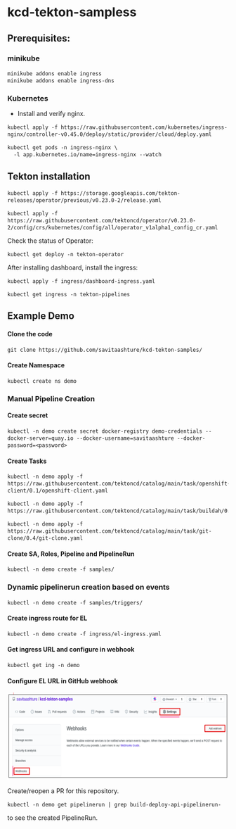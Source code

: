 # kcd-tekton-sampless

## Prerequisites:

### minikube
``` text
minikube addons enable ingress
minikube addons enable ingress-dns
```
### Kubernetes
* Install and verify nginx.
```text
kubectl apply -f https://raw.githubusercontent.com/kubernetes/ingress-nginx/controller-v0.45.0/deploy/static/provider/cloud/deploy.yaml
```
```text
kubectl get pods -n ingress-nginx \
  -l app.kubernetes.io/name=ingress-nginx --watch
```

## Tekton installation
```text
kubectl apply -f https://storage.googleapis.com/tekton-releases/operator/previous/v0.23.0-2/release.yaml
```
```text
kubectl apply -f https://raw.githubusercontent.com/tektoncd/operator/v0.23.0-2/config/crs/kubernetes/config/all/operator_v1alpha1_config_cr.yaml
```
Check the status of Operator:
```text
kubectl get deploy -n tekton-operator
```
After installing dashboard, install the ingress:
```text
kubectl apply -f ingress/dashboard-ingress.yaml
```
```text
kubectl get ingress -n tekton-pipelines
```

## Example Demo
#### Clone the code
```text
git clone https://github.com/savitaashture/kcd-tekton-samples/
```
#### Create Namespace
```text
kubectl create ns demo
```

### Manual Pipeline Creation
#### Create secret
```text
kubectl -n demo create secret docker-registry demo-credentials --docker-server=quay.io --docker-username=savitaashture --docker-password=<password>
```

#### Create Tasks
```text
kubectl -n demo apply -f https://raw.githubusercontent.com/tektoncd/catalog/main/task/openshift-client/0.1/openshift-client.yaml
```
```text
kubectl -n demo apply -f https://raw.githubusercontent.com/tektoncd/catalog/main/task/buildah/0.2/buildah.yaml
```
```text
kubectl -n demo apply -f https://raw.githubusercontent.com/tektoncd/catalog/main/task/git-clone/0.4/git-clone.yaml
```

#### Create SA, Roles, Pipeline and PipelineRun
```text
kubectl -n demo create -f samples/
```
### Dynamic pipelinerun creation based on events

```text
kubectl -n demo create -f samples/triggers/
```

#### Create ingress route for EL
```text
kubectl -n demo create -f ingress/el-ingress.yaml
```

#### Get ingress URL and configure in webhook
```text
kubectl get ing -n demo
```

#### Configure EL URL in GitHub webhook
![Webhook Configuration](https://github.com/savitaashture/kcd-tekton-samples/blob/main/image/webhook.png)

Create/reopen a PR for this repository.

```text
kubectl -n demo get pipelinerun | grep build-deploy-api-pipelinerun-
```
to see the created PipelineRun.
